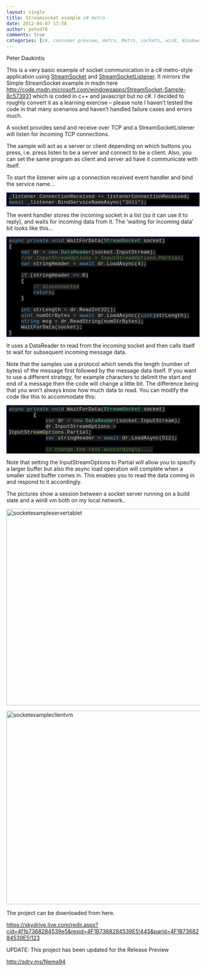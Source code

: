 ```yaml
---
layout: single
title: Streamsocket example c# metro
date: 2012-04-07 13:58
author: peted70
comments: true
categories: [c#, consumer preview, metro, Metro, sockets, win8, Windows 8, WinRT, winrt]
---
```

<p>Peter Daukintis</p>  <p>This is a very basic example of socket communication in a c# metro-style application using <a href="http://msdn.microsoft.com/en-us/library/windows/apps/windows.networking.sockets.streamsocket.aspx" target="_blank">StreamSocket</a> and <a href="http://msdn.microsoft.com/en-us/library/windows/apps/windows.networking.sockets.streamsocketlistener.aspx" target="_blank">StreamSocketListener</a>. It mirrors the Simple StreamSocket example in msdn here <a title="http://code.msdn.microsoft.com/windowsapps/StreamSocket-Sample-8c573931" href="http://code.msdn.microsoft.com/windowsapps/StreamSocket-Sample-8c573931">http://code.msdn.microsoft.com/windowsapps/StreamSocket-Sample-8c573931</a> which is coded in c++ and javascript but no c#. I decided to roughly convert it as a learning exercise – please note I haven’t tested the code in that many scenarios and haven’t handled failure cases and errors much. </p>  <p>A socket provides send and receive over TCP and a StreamSocketListener will listen for incoming TCP connections.</p>  <p>The sample will act as a server or client depending on which buttons you press, i.e. press listen to be a server and connect to be a client. Also, you can set the same program as client and server ad have it communicate with itself.</p>  <p>To start the listener wire up a connection received event handler and bind the service name…</p>    <div style="margin:0;display:inline;float:none;padding:0;" id="scid:9ce6104f-a9aa-4a17-a79f-3a39532ebf7c:89d531e7-e509-4ddf-9ff6-b302a25f71b6" class="wlWriterEditableSmartContent"> <div style="border:#000080 1px solid;color:#000;font-family:'Courier New', Courier, Monospace;font-size:10pt;"> <div style="background-color:#000000;overflow:auto;padding:2px 5px;"><span style="background:#1e1e1e;color:#c8c8c8;">_listener</span><span style="background:#1e1e1e;color:#9b9b9b;">.</span><span style="background:#1e1e1e;color:#c8c8c8;">ConnectionReceived </span><span style="background:#1e1e1e;color:#9b9b9b;">+=</span><span style="background:#1e1e1e;color:#c8c8c8;"> listenerConnectionReceived;</span><br> <span style="background:#1e1e1e;color:#c8c8c8;"></span><span style="background:#1e1e1e;color:#569cd6;">await</span><span style="background:#1e1e1e;color:#c8c8c8;"> _listener</span><span style="background:#1e1e1e;color:#9b9b9b;">.</span><span style="background:#1e1e1e;color:#c8c8c8;">BindServiceNameAsync(</span><span style="background:#1e1e1e;color:#d69d85;">&quot;3011&quot;</span><span style="background:#1e1e1e;color:#c8c8c8;">);</span></div> </div> </div>    <p>The event handler stores the incoming socket in a list (so it can use it to reply), and waits for incoming data from it. The ‘waiting for incoming data’ bit looks like this…</p>  <div style="margin:0;display:inline;float:none;padding:0;" id="scid:9ce6104f-a9aa-4a17-a79f-3a39532ebf7c:081a12f3-a67f-41bd-bd22-e9841702efdd" class="wlWriterEditableSmartContent"> <div style="border:#000080 1px solid;color:#000;font-family:'Courier New', Courier, Monospace;font-size:10pt;"> <div style="background-color:#000000;overflow:auto;padding:2px 5px;"><span style="background:#1e1e1e;color:#c8c8c8;"></span><span style="background:#1e1e1e;color:#569cd6;">async</span><span style="background:#1e1e1e;color:#c8c8c8;"> </span><span style="background:#1e1e1e;color:#569cd6;">private</span><span style="background:#1e1e1e;color:#c8c8c8;"> </span><span style="background:#1e1e1e;color:#569cd6;">void</span><span style="background:#1e1e1e;color:#c8c8c8;"> WaitForData(</span><span style="background:#1e1e1e;color:#4ec9b0;">StreamSocket</span><span style="background:#1e1e1e;color:#c8c8c8;"> socket)</span><br> <span style="background:#1e1e1e;color:#c8c8c8;">{</span><br>     <span style="background:#1e1e1e;color:#c8c8c8;"></span><span style="background:#1e1e1e;color:#569cd6;">var</span><span style="background:#1e1e1e;color:#c8c8c8;"> dr </span><span style="background:#1e1e1e;color:#9b9b9b;">=</span><span style="background:#1e1e1e;color:#c8c8c8;"> </span><span style="background:#1e1e1e;color:#569cd6;">new</span><span style="background:#1e1e1e;color:#c8c8c8;"> </span><span style="background:#1e1e1e;color:#4ec9b0;">DataReader</span><span style="background:#1e1e1e;color:#c8c8c8;">(socket</span><span style="background:#1e1e1e;color:#9b9b9b;">.</span><span style="background:#1e1e1e;color:#c8c8c8;">InputStream);</span><br>     <span style="background:#1e1e1e;color:#c8c8c8;"></span><span style="background:#1e1e1e;color:#608b4e;">//dr.InputStreamOptions = InputStreamOptions.Partial;</span><br>     <span style="background:#1e1e1e;color:#c8c8c8;"></span><span style="background:#1e1e1e;color:#569cd6;">var</span><span style="background:#1e1e1e;color:#c8c8c8;"> stringHeader </span><span style="background:#1e1e1e;color:#9b9b9b;">=</span><span style="background:#1e1e1e;color:#c8c8c8;"> </span><span style="background:#1e1e1e;color:#569cd6;">await</span><span style="background:#1e1e1e;color:#c8c8c8;"> dr</span><span style="background:#1e1e1e;color:#9b9b9b;">.</span><span style="background:#1e1e1e;color:#c8c8c8;">LoadAsync(</span><span style="background:#1e1e1e;color:#b5cea8;">4</span><span style="background:#1e1e1e;color:#c8c8c8;">);</span><br> <br>     <span style="background:#1e1e1e;color:#c8c8c8;"></span><span style="background:#1e1e1e;color:#569cd6;">if</span><span style="background:#1e1e1e;color:#c8c8c8;"> (stringHeader </span><span style="background:#1e1e1e;color:#9b9b9b;">==</span><span style="background:#1e1e1e;color:#c8c8c8;"> </span><span style="background:#1e1e1e;color:#b5cea8;">0</span><span style="background:#1e1e1e;color:#c8c8c8;">)</span><br>     <span style="background:#1e1e1e;color:#c8c8c8;">{</span><br>         <span style="background:#1e1e1e;color:#c8c8c8;"></span><span style="background:#1e1e1e;color:#608b4e;">// disconnected</span><br>         <span style="background:#1e1e1e;color:#c8c8c8;"></span><span style="background:#1e1e1e;color:#569cd6;">return</span><span style="background:#1e1e1e;color:#c8c8c8;">;</span><br>     <span style="background:#1e1e1e;color:#c8c8c8;">}</span><br> <br>     <span style="background:#1e1e1e;color:#c8c8c8;"></span><span style="background:#1e1e1e;color:#569cd6;">int</span><span style="background:#1e1e1e;color:#c8c8c8;"> strLength </span><span style="background:#1e1e1e;color:#9b9b9b;">=</span><span style="background:#1e1e1e;color:#c8c8c8;"> dr</span><span style="background:#1e1e1e;color:#9b9b9b;">.</span><span style="background:#1e1e1e;color:#c8c8c8;">ReadInt32();</span><br>     <span style="background:#1e1e1e;color:#c8c8c8;"></span><span style="background:#1e1e1e;color:#569cd6;">uint</span><span style="background:#1e1e1e;color:#c8c8c8;"> numStrBytes </span><span style="background:#1e1e1e;color:#9b9b9b;">=</span><span style="background:#1e1e1e;color:#c8c8c8;"> </span><span style="background:#1e1e1e;color:#569cd6;">await</span><span style="background:#1e1e1e;color:#c8c8c8;"> dr</span><span style="background:#1e1e1e;color:#9b9b9b;">.</span><span style="background:#1e1e1e;color:#c8c8c8;">LoadAsync((</span><span style="background:#1e1e1e;color:#569cd6;">uint</span><span style="background:#1e1e1e;color:#c8c8c8;">)strLength);</span><br>     <span style="background:#1e1e1e;color:#c8c8c8;"></span><span style="background:#1e1e1e;color:#569cd6;">string</span><span style="background:#1e1e1e;color:#c8c8c8;"> msg </span><span style="background:#1e1e1e;color:#9b9b9b;">=</span><span style="background:#1e1e1e;color:#c8c8c8;"> dr</span><span style="background:#1e1e1e;color:#9b9b9b;">.</span><span style="background:#1e1e1e;color:#c8c8c8;">ReadString(numStrBytes);</span><br>     <span style="background:#1e1e1e;color:#c8c8c8;">WaitForData(socket);</span><br> <span style="background:#1e1e1e;color:#c8c8c8;">}</span></div> </div> </div>  <p>It uses a DataReader to read from the incoming socket and then calls itself to wait for subsequent incoming message data.</p>  <p>Note that the samples use a protocol which sends the length (number of bytes) of the message first followed by the message data itself. If you want to use a different strategy, for example characters to delimit the start and end of a message then the code will change a little bit. The difference being that you won’t always know how much data to read. You can modify the code like this to accommodate this:</p>  <div style="margin:0;display:inline;float:none;padding:0;" id="scid:9ce6104f-a9aa-4a17-a79f-3a39532ebf7c:9d320c57-51dd-4510-a7af-299a1902fef6" class="wlWriterEditableSmartContent"> <div style="border:#000080 1px solid;color:#000;font-family:'Courier New', Courier, Monospace;font-size:10pt;"> <div style="background-color:#000000;overflow:auto;padding:2px 5px;"><span style="background:#1e1e1e;color:#569cd6;">async</span><span style="background:#1e1e1e;color:#c8c8c8;"> </span><span style="background:#1e1e1e;color:#569cd6;">private</span><span style="background:#1e1e1e;color:#c8c8c8;"> </span><span style="background:#1e1e1e;color:#569cd6;">void</span><span style="background:#1e1e1e;color:#c8c8c8;"> WaitForData(</span><span style="background:#1e1e1e;color:#4ec9b0;">StreamSocket</span><span style="background:#1e1e1e;color:#c8c8c8;"> socket)</span><br>         <span style="background:#1e1e1e;color:#c8c8c8;">{</span><br>             <span style="background:#1e1e1e;color:#c8c8c8;"></span><span style="background:#1e1e1e;color:#569cd6;">var</span><span style="background:#1e1e1e;color:#c8c8c8;"> dr </span><span style="background:#1e1e1e;color:#9b9b9b;">=</span><span style="background:#1e1e1e;color:#c8c8c8;"> </span><span style="background:#1e1e1e;color:#569cd6;">new</span><span style="background:#1e1e1e;color:#c8c8c8;"> </span><span style="background:#1e1e1e;color:#4ec9b0;">DataReader</span><span style="background:#1e1e1e;color:#c8c8c8;">(socket</span><span style="background:#1e1e1e;color:#9b9b9b;">.</span><span style="background:#1e1e1e;color:#c8c8c8;">InputStream);</span><br>             <span style="background:#1e1e1e;color:#c8c8c8;">dr</span><span style="background:#1e1e1e;color:#9b9b9b;">.</span><span style="background:#1e1e1e;color:#c8c8c8;">InputStreamOptions </span><span style="background:#1e1e1e;color:#9b9b9b;">=</span><span style="background:#1e1e1e;color:#c8c8c8;"> </span><span style="background:#1e1e1e;color:#b8d7a3;">InputStreamOptions</span><span style="background:#1e1e1e;color:#9b9b9b;">.</span><span style="background:#1e1e1e;color:#c8c8c8;">Partial;</span><br>             <span style="background:#1e1e1e;color:#c8c8c8;"></span><span style="background:#1e1e1e;color:#569cd6;">var</span><span style="background:#1e1e1e;color:#c8c8c8;"> stringHeader </span><span style="background:#1e1e1e;color:#9b9b9b;">=</span><span style="background:#1e1e1e;color:#c8c8c8;"> </span><span style="background:#1e1e1e;color:#569cd6;">await</span><span style="background:#1e1e1e;color:#c8c8c8;"> dr</span><span style="background:#1e1e1e;color:#9b9b9b;">.</span><span style="background:#1e1e1e;color:#c8c8c8;">LoadAsync(</span><span style="background:#1e1e1e;color:#b5cea8;">512</span><span style="background:#1e1e1e;color:#c8c8c8;">);</span><br> <br>             <span style="background:#1e1e1e;color:#c8c8c8;"></span><span style="background:#1e1e1e;color:#608b4e;">// change the rest acccordingly....</span></div> </div> </div>  <p>Note that setting the InputStreamOptions to Partial will allow you to specify a larger buffer but also the async load operation will complete when a smaller sized buffer comes in. This enables you to read the data coming in and respond to it accordingly.</p>  <p>The pictures show a session between a socket server running on a build slate and a win8 vm both on my local network..</p>  <p><a href="http://peted.azurewebsites.net/wp-content/uploads/2012/04/socketexampleservertablet.jpg"><img style="background-image:none;padding-left:0;padding-right:0;display:block;float:none;margin-left:auto;margin-right:auto;padding-top:0;border-width:0;" title="socketexampleservertablet" border="0" alt="socketexampleservertablet" src="http://peted.azurewebsites.net/wp-content/uploads/2012/04/socketexampleservertablet_thumb.jpg" width="645" height="512" /></a></p>  <p><a href="http://peted.azurewebsites.net/wp-content/uploads/2012/04/socketexampleclientvm.jpg"><img style="background-image:none;padding-left:0;padding-right:0;display:block;float:none;margin-left:auto;margin-right:auto;padding-top:0;border-width:0;" title="socketexampleclientvm" border="0" alt="socketexampleclientvm" src="http://peted.azurewebsites.net/wp-content/uploads/2012/04/socketexampleclientvm_thumb.jpg" width="645" height="504" /></a></p>  <p>The project can be downloaded from here.</p>  <p><a title="https://skydrive.live.com/redir.aspx?cid=4f1b7368284539e5&amp;resid=4F1B7368284539E5!445&amp;parid=4F1B7368284539E5!123" href="https://skydrive.live.com/redir.aspx?cid=4f1b7368284539e5&amp;resid=4F1B7368284539E5!445&amp;parid=4F1B7368284539E5!123">https://skydrive.live.com/redir.aspx?cid=4f1b7368284539e5&amp;resid=4F1B7368284539E5!445&amp;parid=4F1B7368284539E5!123</a></p>  <p>UPDATE: This project has been updated for the Release Preview</p>  <p><a title="http://sdrv.ms/Nema94" href="http://sdrv.ms/Nema94">http://sdrv.ms/Nema94</a></p>
